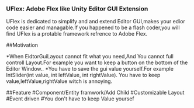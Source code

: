 ### UFlex: Adobe Flex like Unity Editor GUI Extension

UFlex is dedicated to simplify and and extend Editor GUI,makes your edior code easier and managable.If you happened to be a flash coder,you will find UFlex is a protable framework refrence to Adobe Flex.

##Motivation

*When EidtorGuiLayout cannot fit what you need,And You cannot full controll Layout.For example you want to keep a button on the bottom of the Editor Window..
*You have to save the gui value yourself.For example IntSlider(int value, int leftValue, int rightValue). You have to keep value,leftValue,rightValue witch is annoying.

##Feature
#Component/Entity framwork/Add Child
#Customizable Layout
#Event driven
#You don't have to keep Value yoursef
